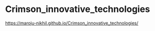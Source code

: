 # Crimson_innovative_technologies

https://maroju-nikhil.github.io/Crimson_innovative_technologies/
